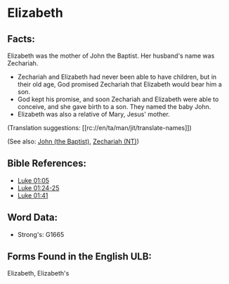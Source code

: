 # Elizabeth

## Facts:

Elizabeth was the mother of John the Baptist. Her husband's name was Zechariah.

* Zechariah and Elizabeth had never been able to have children, but in their old age, God promised Zechariah that Elizabeth would bear him a son.
* God kept his promise, and soon Zechariah and Elizabeth were able to conceive, and she gave birth to a son. They named the baby John.
* Elizabeth was also a relative of Mary, Jesus' mother.

(Translation suggestions: [[rc://en/ta/man/jit/translate-names]])

(See also: [John (the Baptist)](../names/johnthebaptist.md), [Zechariah (NT)](../names/zechariahnt.md))

## Bible References:

* [Luke 01:05](rc://en/tn/help/luk/01/05)
* [Luke 01:24-25](rc://en/tn/help/luk/01/24)
* [Luke 01:41](rc://en/tn/help/luk/01/41)

## Word Data:

* Strong's: G1665

## Forms Found in the English ULB:

Elizabeth, Elizabeth's

